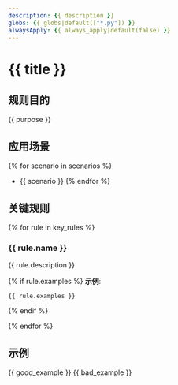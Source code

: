 ```yaml
---
description: {{ description }}
globs: {{ globs|default(["*.py"]) }}
alwaysApply: {{ always_apply|default(false) }}
---
```


# {{ title }}

## 规则目的

{{ purpose }}

## 应用场景

{% for scenario in scenarios %}

- {{ scenario }}
{% endfor %}

## 关键规则

{% for rule in key_rules %}

### {{ rule.name }}

{{ rule.description }}

{% if rule.examples %}
**示例**:
```
{{ rule.examples }}
```
{% endif %}

{% endfor %}

## 示例

<example>
  {{ good_example }}
</example>

<example type="invalid">
  {{ bad_example }}
</example>
